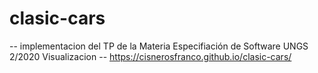 # clasic-cars
-- implementacion del TP de la Materia Especifiación de Software UNGS 2/2020
Visualizacion -- https://cisnerosfranco.github.io/clasic-cars/
